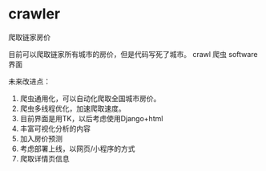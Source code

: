 ﻿# crawler
爬取链家房价

目前可以爬取链家所有城市的房价，但是代码写死了城市。
crawl 爬虫
software 界面

未来改进点：
1. 爬虫通用化，可以自动化爬取全国城市房价。
2. 爬虫多线程优化，加速爬取速度。
3. 目前界面是用TK，以后考虑使用Django+html
4. 丰富可视化分析的内容
5. 加入房价预测
6. 考虑部署上线，以网页/小程序的方式
7. 爬取详情页信息